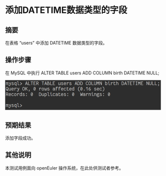 # 添加DATETIME数据类型的字段

## 摘要

在表格 “users” 中添加 DATETIME 数据类型的字段。

## 操作步骤

在 MySQL 中执行 ALTER TABLE users ADD COLUMN birth DATETIME NULL;

![添加DATETIME数据类型的字段](./img/添加DATETIME数据类型的字段.png)

## 预期结果

添加字段成功。

## 其他说明

本测试用例面向 openEuler 操作系统，在此处供测试者参考。
